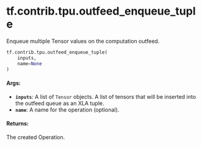 <div itemscope itemtype="http://developers.google.com/ReferenceObject">
<meta itemprop="name" content="tf.contrib.tpu.outfeed_enqueue_tuple" />
<meta itemprop="path" content="Stable" />
</div>

# tf.contrib.tpu.outfeed_enqueue_tuple

Enqueue multiple Tensor values on the computation outfeed.

``` python
tf.contrib.tpu.outfeed_enqueue_tuple(
    inputs,
    name=None
)
```

<!-- Placeholder for "Used in" -->


#### Args:


* <b>`inputs`</b>: A list of `Tensor` objects.
  A list of tensors that will be inserted into the outfeed queue as an
  XLA tuple.
* <b>`name`</b>: A name for the operation (optional).


#### Returns:

The created Operation.
